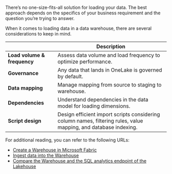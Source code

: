 There’s no one-size-fits-all solution for loading your data. The best approach depends on the specifics of your business requirement and the question you’re trying to answer.

When it comes to loading data in a data warehouse, there are several considerations to keep in mind.

|  | Description |
|---------------|-------------|
| **Load volume & frequency** | Assess data volume and load frequency to optimize performance. |
| **Governance** | Any data that lands in OneLake is governed by default.|
| **Data mapping** | Manage mapping from source to staging to warehouse. |
| **Dependencies** | Understand dependencies in the data model for loading dimensions. |
| **Script design** | Design efficient import scripts considering column names, filtering rules, value mapping, and database indexing. |

For additional reading, you can refer to the following URLs:

- [Create a Warehouse in Microsoft Fabric](/fabric/data-warehouse/create-warehouse?azure-portal=true)
- [Ingest data into the Warehouse](/fabric/data-warehouse/ingest-data?azure-portal=true)
- [Compare the Warehouse and the SQL analytics endpoint of the Lakehouse](/fabric/data-warehouse/data-warehousing#compare-the-warehouse-and-the-sql-endpoint-of-the-lakehouse?azure-portal=true)
 